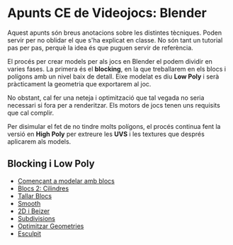 # Apunts CE de Videojocs: Blender

Aquest apunts són breus anotacions sobre les distintes tècniques. Poden servir per no oblidar el que s'ha explicat en classe. No són tant un tutorial pas per pas, perquè la idea és que puguen servir de referència. 

El procés per crear models per als jocs en Blender el podem dividir en varies fases. La primera és el **blocking**, en la que treballarem en els blocs i polígons amb un nivel baix de detall. Eixe modelat es diu **Low Poly** i serà pràcticament la geometria que exportarem al joc.

No obstant, cal fer una neteja i optimització que tal vegada no seria necessari si fora per a renderitzar. Els motors de jocs tenen uns requisits que cal complir.

Per disimular el fet de no tindre molts polígons, el procés continua fent la versió en **High Poly** per extreure les **UVS** i les textures que després aplicarem als models.

## Blocking i Low Poly

* [Començant a modelar amb blocs](apunts/01-blocs-01.md) 
* [Blocs 2: Cilindres](apunts/02-blocs-02.md) 
* [Tallar Blocs](apunts/03-tallar-blocs.md) 
* [Smooth](apunts/04-auto-smooth.md) 
* [2D i Beizer](apunts/05-Objectes-2D-Beizer.md) 
* [Subdivisions](apunts/06-Subdivisions.md) 
* [Optimitzar Geometries](apunts/07-Optimitzargeometries.md)
* [Esculpit](apunts/08-Esculpit.md) 
